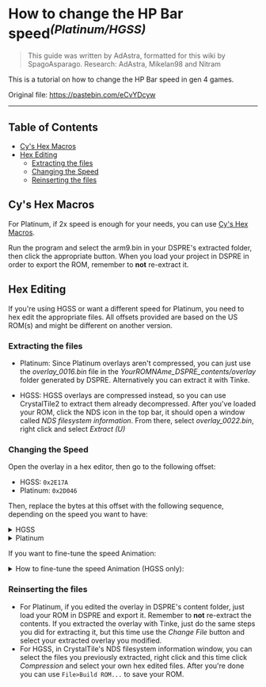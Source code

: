 # How to change the HP Bar speed<sup>*(Platinum/HGSS)*</sup>
> This guide was written by AdAstra, formatted for this wiki by SpagoAsparago.
> Research: AdAstra, Mikelan98 and Nitram

This is a tutorial on how to change the HP Bar speed in gen 4 games.

Original file: https://pastebin.com/eCvYDcyw

--- 
## Table of Contents
* [Cy's Hex Macros](#section)
* [Hex Editing](#section-2)
  * [Extracting the files](#subsection)
  * [Changing the Speed](#subsection-1)
  * [Reinserting the files](#subsection-2)

## Cy's Hex Macros

For Platinum, if 2x speed is enough for your needs, you can use [Cy's Hex Macros](https://github.com/dev-cyw/Cy-s-Hex-Macros/releases/tag/v1.2).

Run the program and select the arm9.bin in your DSPRE's extracted folder, then click the appropriate button. 
When you load your project in DSPRE in order to export the ROM, remember to **not** re-extract it.


## Hex Editing
If you're using HGSS or want a different speed for Platinum, you need to hex edit the appropriate files. All offsets provided are based on the US ROM(s) and might be different on another version.

### Extracting the files

* Platinum:
Since Platinum overlays aren't compressed, you can just use the *overlay_0016.bin* file in the *YourROMNAme_DSPRE_contents/overlay* folder generated by DSPRE. Alternatively you can extract it with Tinke.

* HGSS:
HGSS overlays are compressed instead, so you can use CrystalTile2 to extract them already decompressed.
After you've loaded your ROM, click the NDS icon in the top bar, it should open a window called *NDS filesystem information*. From there, select *overlay_0022.bin*, right click and select *Extract (U)*

### Changing the Speed

Open the overlay in a hex editor, then go to the following offset:

* HGSS: `0x2E17A`
* Platinum: `0x2D046`

Then, replace the bytes at this offset with the following sequence, depending on the speed you want to have:

<details> 
 <summary>HGSS</summary>
 
| Byte Sequence  | Speed |
| ------------- | ------------- |  
| 80 01 | x0.25 |
| C0 01 | x0.5  | 
| 40 02 | x2  | 
| 80 02 | x4  | 
| C0 02 | x8  | 

If you want a speed that is not listed above:
<details> 
 <summary>HGSS - Custom Speed</summary>
 
 1) You'll need to use either [Shell-storm online assembler and disassembler](https://shell-storm.org/online/Online-Assembler-and-Disassembler/) or an assembler like [Armips](https://github.com/Kingcom/armips)
 2) Assemble the instruction `LSLS R0, R0, #yourNumber`, with the default `#yourNumber` being 8, which means the base speed is `2^8 = 256`.
 3) Paste the assembled bytes in the overlay

</details>
 
</details>

<details> 
 <summary>Platinum</summary>
 
| Byte Sequence  | Speed |
| ------------- | ------------- |  
| 88 1E | x2 |
| C8 1E | x3  | 
| 08 1F | x4  | 
| 48 1F | x5  | 
| 88 1F | x6  | 
| C8 1F | x7  | 

</details>

If you want to fine-tune the speed Animation:

<details><summary>How to fine-tune the speed Animation (HGSS only):</summary>

1) If you haven't already, you need to expand the arm9 using DSPRE's toolbox
 
2) Paste this at 0x14FF0 of your synthetic overlay file:
```
2D 2D 48 50 20 42 41 52 20 53 50 45 45 44 2D 2D 
80 21 49 00 48 43 11 1C 70 47 C0 46 FF FF FF FF
```
* The first byte of the second row (default is `0x80`) represents the speed "fine control".
 
* `80 21 49 00` means the speed is 128\*2 = 256. [x1]
* `A0 21 49 00` means the speed is 160\*2 = 320. [x1.25]
* `C0 21 49 00` means the speed is 192\*2 = 384. [x1.5]
* ...up to `FF 21 49 00`, which means the speed is 255\*2 = 510. [x1.9921]
 
* The third byte of the second row (default is `0x49`) acts as a cumulative multiplier, or "coarse control". 

* Increasing that value will allow you to set the speed even higher.
 
* `60 21 89 00` means the speed is 96\*4 = 384. [x1.5]
* `80 21 89 00` means the speed is 128\*4 = 512. [x2]
* `EC 21 89 00` means the speed is 236\*4 = 944. [x3.6875]
* ...up to `FF 21 89 00`, which means the speed is 255\*4 = 1020. [x3.9843]
 
3) Paste `77 F1 D1 FA` at `0x2E17A` offset of uncompressed overlay12.

</details>

### Reinserting the files

* For Platinum, if you edited the overlay in DSPRE's content folder, just load your ROM in DSPRE and export it. Remember to **not** re-extract the contents. If you extracted the overlay with Tinke, just do the same steps you did for extracting it, but this time use the *Change File* button and select your extracted overlay you modified.
* For HGSS, in CrystalTile's NDS filesystem information window, you can select the files you previously extracted, right click and this time click *Compression* and select your own hex edited files. After you're done you can use `File>Build ROM...` to save your ROM.
